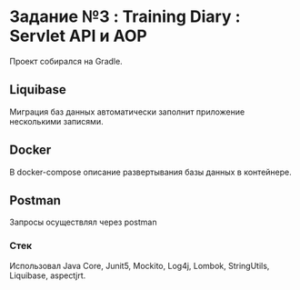# Задание №3 : Training Diary : Servlet API и AOP

Проект собирался на Gradle.

## Liquibase
Миграция баз данных автоматически заполнит приложение несколькими записями.

## Docker
В docker-compose описание развертывания базы данных в контейнере.

## Postman
Запросы осуществлял через postman

### Стек
Использовал Java Core, Junit5, Mockito, Log4j, Lombok, StringUtils, Liquibase, aspectjrt.